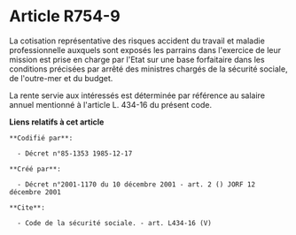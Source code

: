 # Article R754-9

La cotisation représentative des risques accident du travail et maladie professionnelle auxquels sont exposés les parrains
dans l'exercice de leur mission est prise en charge par l'Etat sur une base forfaitaire dans les conditions précisées par
arrêté des ministres chargés de la sécurité sociale, de l'outre-mer et du budget.

La rente servie aux intéressés est déterminée par référence au salaire annuel mentionné à l'article L. 434-16 du présent
code.

**Liens relatifs à cet article**

	**Codifié par**:

	  - Décret n°85-1353 1985-12-17

	**Créé par**:

	  - Décret n°2001-1170 du 10 décembre 2001 - art. 2 () JORF 12 décembre 2001

	**Cite**:

	  - Code de la sécurité sociale. - art. L434-16 (V)
